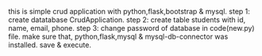 this is simple crud application with python,flask,bootstrap & mysql.
step 1: create datatabase CrudApplication. 
step 2: create table  students with id, name, email, phone.
step 3: change password of database in code(new.py) file.
make sure that, python,flask,mysql & mysql-db-connector was installed.
save & execute.
